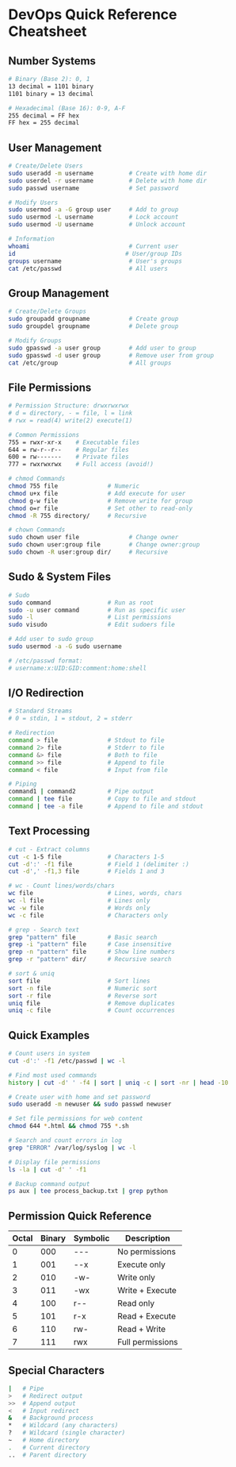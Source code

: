 # DevOps Quick Reference Cheatsheet

## Number Systems
```bash
# Binary (Base 2): 0, 1
13 decimal = 1101 binary
1101 binary = 13 decimal

# Hexadecimal (Base 16): 0-9, A-F
255 decimal = FF hex
FF hex = 255 decimal
```

## User Management
```bash
# Create/Delete Users
sudo useradd -m username          # Create with home dir
sudo userdel -r username          # Delete with home dir
sudo passwd username              # Set password

# Modify Users
sudo usermod -a -G group user     # Add to group
sudo usermod -L username          # Lock account
sudo usermod -U username          # Unlock account

# Information
whoami                            # Current user
id                               # User/group IDs
groups username                   # User's groups
cat /etc/passwd                   # All users
```

## Group Management
```bash
# Create/Delete Groups
sudo groupadd groupname           # Create group
sudo groupdel groupname           # Delete group

# Modify Groups
sudo gpasswd -a user group        # Add user to group
sudo gpasswd -d user group        # Remove user from group
cat /etc/group                    # All groups
```

## File Permissions
```bash
# Permission Structure: drwxrwxrwx
# d = directory, - = file, l = link
# rwx = read(4) write(2) execute(1)

# Common Permissions
755 = rwxr-xr-x    # Executable files
644 = rw-r--r--    # Regular files
600 = rw-------    # Private files
777 = rwxrwxrwx    # Full access (avoid!)

# chmod Commands
chmod 755 file              # Numeric
chmod u+x file              # Add execute for user
chmod g-w file              # Remove write for group
chmod o=r file              # Set other to read-only
chmod -R 755 directory/     # Recursive

# chown Commands
sudo chown user file              # Change owner
sudo chown user:group file        # Change owner:group
sudo chown -R user:group dir/     # Recursive
```

## Sudo & System Files
```bash
# Sudo
sudo command                # Run as root
sudo -u user command        # Run as specific user
sudo -l                     # List permissions
sudo visudo                 # Edit sudoers file

# Add user to sudo group
sudo usermod -a -G sudo username

# /etc/passwd format:
# username:x:UID:GID:comment:home:shell
```

## I/O Redirection
```bash
# Standard Streams
# 0 = stdin, 1 = stdout, 2 = stderr

# Redirection
command > file              # Stdout to file
command 2> file             # Stderr to file
command &> file             # Both to file
command >> file             # Append to file
command < file              # Input from file

# Piping
command1 | command2         # Pipe output
command | tee file          # Copy to file and stdout
command | tee -a file       # Append to file and stdout
```

## Text Processing
```bash
# cut - Extract columns
cut -c 1-5 file             # Characters 1-5
cut -d':' -f1 file          # Field 1 (delimiter :)
cut -d',' -f1,3 file        # Fields 1 and 3

# wc - Count lines/words/chars
wc file                     # Lines, words, chars
wc -l file                  # Lines only
wc -w file                  # Words only
wc -c file                  # Characters only

# grep - Search text
grep "pattern" file         # Basic search
grep -i "pattern" file      # Case insensitive
grep -n "pattern" file      # Show line numbers
grep -r "pattern" dir/      # Recursive search

# sort & uniq
sort file                   # Sort lines
sort -n file                # Numeric sort
sort -r file                # Reverse sort
uniq file                   # Remove duplicates
uniq -c file                # Count occurrences
```

## Quick Examples
```bash
# Count users in system
cut -d':' -f1 /etc/passwd | wc -l

# Find most used commands
history | cut -d' ' -f4 | sort | uniq -c | sort -nr | head -10

# Create user with home and set password
sudo useradd -m newuser && sudo passwd newuser

# Set file permissions for web content
chmod 644 *.html && chmod 755 *.sh

# Search and count errors in log
grep "ERROR" /var/log/syslog | wc -l

# Display file permissions
ls -la | cut -d' ' -f1

# Backup command output
ps aux | tee process_backup.txt | grep python
```

## Permission Quick Reference
| Octal | Binary | Symbolic | Description |
|-------|--------|----------|-------------|
| 0     | 000    | ---      | No permissions |
| 1     | 001    | --x      | Execute only |
| 2     | 010    | -w-      | Write only |
| 3     | 011    | -wx      | Write + Execute |
| 4     | 100    | r--      | Read only |
| 5     | 101    | r-x      | Read + Execute |
| 6     | 110    | rw-      | Read + Write |
| 7     | 111    | rwx      | Full permissions |

## Special Characters
```bash
|   # Pipe
>   # Redirect output
>>  # Append output
<   # Input redirect
&   # Background process
*   # Wildcard (any characters)
?   # Wildcard (single character)
~   # Home directory
.   # Current directory
..  # Parent directory
```